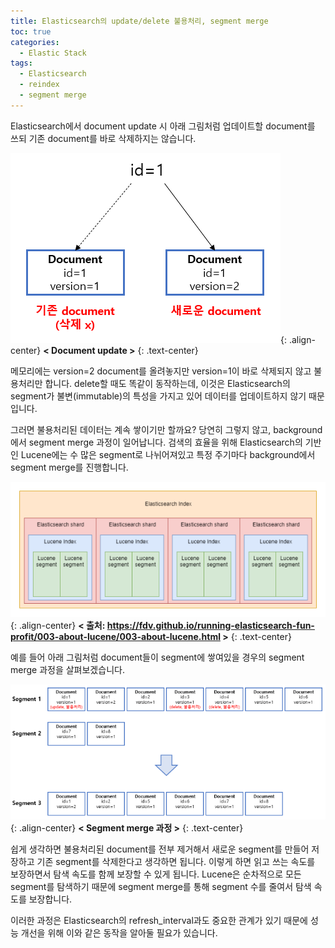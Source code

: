 ```yaml
---
title: Elasticsearch의 update/delete 불용처리, segment merge
toc: true
categories:
  - Elastic Stack
tags:
  - Elasticsearch
  - reindex
  - segment merge
---
```


Elasticsearch에서 document update 시 아래 그림처럼 업데이트할 document를 쓰되 기존 document를 바로 삭제하지는 않습니다.

![](/assets/images/posts/2022-6-2-elasticsearch-segment-merge/img-1.png){: .align-center}
**< Document update >**
{: .text-center}
<br>

메모리에는 version=2 document를 올려놓지만 version=1이 바로 삭제되지 않고 불용처리만 합니다. delete할 때도 똑같이 동작하는데, 이것은 Elasticsearch의 segment가 불변(immutable)의 특성을 가지고 있어 데이터를 업데이트하지 않기 때문입니다.

그러면 불용처리된 데이터는 계속 쌓이기만 할까요? 당연히 그렇지 않고, background에서 segment merge 과정이 일어납니다. 검색의 효율을 위해 Elasticsearch의 기반인 Lucene에는 수 많은 segment로 나뉘어져있고 특정 주기마다 background에서 segment merge를 진행합니다.

![](/assets/images/posts/2022-6-2-elasticsearch-segment-merge/img-2.png){: .align-center}
**< 출처: https://fdv.github.io/running-elasticsearch-fun-profit/003-about-lucene/003-about-lucene.html >**
{: .text-center}
<br>

예를 들어 아래 그림처럼 document들이 segment에 쌓여있을 경우의 segment merge 과정을 살펴보겠습니다.

![](/assets/images/posts/2022-6-2-elasticsearch-segment-merge/img-3.png){: .align-center}
**< Segment merge 과정 >**
{: .text-center}
<br>

쉽게 생각하면 불용처리된 document를 전부 제거해서 새로운 segment를 만들어 저장하고 기존 segment를 삭제한다고 생각하면 됩니다. 이렇게 하면 읽고 쓰는 속도를 보장하면서 탐색 속도를 함께 보장할 수 있게 됩니다. Lucene은 순차적으로 모든 segment를 탐색하기 때문에 segment merge를 통해 segment 수를 줄여서 탐색 속도를 보장합니다.

이러한 과정은 Elasticsearch의 refresh_interval과도 중요한 관계가 있기 때문에 성능 개선을 위해 이와 같은 동작을 알아둘 필요가 있습니다.

